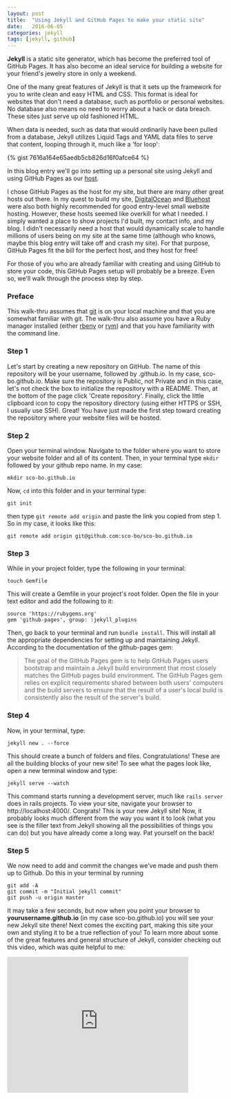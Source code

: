 ```yaml
---
layout: post
title:  "Using Jekyll and GitHub Pages to make your static site"
date:   2016-06-05
categories: jekyll
tags: [jekyll, github]
---
```


**Jekyll** is a static site generator, which has become the preferred tool of GitHub Pages. It has also become an ideal service for building a website for your friend's jewelry store in only a weekend. 

One of the many great features of Jekyll is that it sets up the framework for you to write clean and easy HTML and CSS. This format is ideal for websites that don't need a database, such as portfolio or personal websites. No database also means no need to worry about a hack or data breach. These sites just serve up old fashioned HTML. 

When data is needed, such as data that would ordinarily have been pulled from a database, Jekyll utilizes Liquid Tags and YAML data files to serve that content, looping through it, much like a 'for loop':

{% gist 7616a164e65aedb5cb826d16f0afce64 %}

In this blog entry we'll  go into setting up a personal site using Jekyll and using GitHub Pages as our [host](https://en.wikipedia.org/wiki/Web_hosting_service). 

I chose GitHub Pages as the host for my site, but there are many other great hosts out there. In my quest to build my site, [DigitalOcean](https://www.digitalocean.com/) and [Bluehost](https://www.bluehost.com/) were also both highly recommended for good entry-level small website hosting. However, these hosts seemed like overkill for what I needed. I simply wanted a place to show projects I'd built, my contact info, and my blog. I didn't necessarily need a host that would dynamically scale to handle millions of users being on my site at the same time (although who knows, maybe this blog entry will take off and crash my site). For that purpose, GitHub Pages fit the bill for the perfect host, and they host for free! 

For those of you who are already familiar with creating and using GitHub to store your code, this GitHub Pages setup will probably be a breeze. Even so, we'll walk through the process step by step. 

### Preface
This walk-thru assumes that [git](https://git-scm.com/) is on your local machine and that you are somewhat familiar with git. The walk-thru also assume you have a Ruby manager installed (either [rbenv](https://github.com/rbenv/rbenv) or [rvm](https://rvm.io/)) and that you have familiarity with the command line. 

### Step 1
Let's start by creating a new repository on GitHub. The name of this repository will be your username, followed by .github.io. In my case, sco-bo.github.io. Make sure the repository is Public, not Private and in this case, let's not check the box to initialize the repository with a README. Then, at the bottom of the page click 'Create repository'. Finally, click the little clipboard icon to copy the repository directory (using either HTTPS or SSH, I usually use SSH). Great! You have just made the first step toward creating the repository where your website files will be hosted. 

### Step 2
Open your terminal window. Navigate to the folder where you want to store your website folder and all of its content. Then, in your terminal type `mkdir` followed by your github repo name. In my case: 

    mkdir sco-bo.github.io

Now, `cd` into this folder and in your terminal type: 
	
    git init

then type `git remote add origin` and paste the link you copied from step 1. So in my case, it looks like this: 

    git remote add origin git@github.com:sco-bo/sco-bo.github.io

### Step 3
While in your project folder, type the following in your terminal: 

    touch Gemfile

This will create a Gemfile in your project's root folder. Open the file in your text editor and add the following to it: 

    source 'https://rubygems.org'
    gem 'github-pages', group: :jekyll_plugins
 
Then, go back to your terminal and run `bundle install`. This will install all the appropriate dependencies for setting up and maintaining Jekyll. According to the documentation of the github-pages gem: 

> The goal of the GitHub Pages gem is to help GitHub Pages users bootstrap and maintain a Jekyll build environment that most closely matches the GitHub pages build environment. The GitHub Pages gem relies on explicit requirements shared between both users' computers and the build servers to ensure that the result of a user's local build is consistently also the result of the server's build.

### Step 4
Now, in your terminal, type: 

    jekyll new . --force

This should create a bunch of folders and files. Congratulations! These are all the building blocks of your new site! To see what the pages look like, open a new terminal window and type: 

    jekyll serve --watch

This command starts running a development server, much like `rails server` does in rails projects. To view your site, navigate your browser to http://localhost:4000/. Congrats! This is your new Jekyll site! Now, it probably looks much different from the way you want it to look (what you see is the filler text from Jekyll showing all the possibilities of things you can do) but you have already come a long way. Pat yourself on the back! 

### Step 5
We now need to add and commit the changes we've made and push them up to Github. Do this in your terminal by running 

    git add -A
    git commit -m "Initial jekyll commit"
    git push -u origin master 

It may take a few seconds, but now when you point your browser to **yourusername.github.io** (in my case sco-bo.github.io) you will see your new Jekyll site there! Next comes the exciting part, making this site your own and styling it to be a true reflection of you! To learn more about some of the great features and general structure of Jekyll, consider checking out this video, which was quite helpful to me: 

<div class="flex-video">
    <iframe width="420" height="315" src="https://www.youtube.com/embed/qJQNJcm-edk" frameborder="0" allowfullscreen></iframe>
</div>
